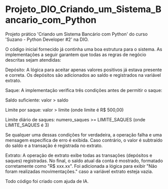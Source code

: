 # Projeto_DIO_Criando_um_Sistema_Bancario_com_Python
Projeto prático 'Criando um Sistema Bancário com Python' do curso 'Suzano - Python Developer #2' na DIO. 

O código inicial fornecido já continha uma boa estrutura para o sistema. As implementações a seguir garantem que todas as regras de negócio descritas sejam atendidas:

Depósito: A lógica para aceitar apenas valores positivos já estava presente e correta. Os depósitos são adicionados ao saldo e registrados na variável extrato.

Saque: A implementação verifica três condições antes de permitir o saque:

Saldo suficiente: valor > saldo

Limite por saque: valor > limite (onde limite é R$ 500,00)

Limite diário de saques: numero_saques >= LIMITE_SAQUES (onde LIMITE_SAQUES é 3)

Se qualquer uma dessas condições for verdadeira, a operação falha e uma mensagem específica de erro é exibida. Caso contrário, o valor é subtraído do saldo e a transação é registrada no extrato.

Extrato: A operação de extrato exibe todas as transações (depósitos e saques) registradas. No final, o saldo atual da conta é mostrado, formatado corretamente como "R$ xxx.xx". Foi adicionada a lógica para exibir "Não foram realizadas movimentações." caso a variável extrato esteja vazia.

Todo código foi criado com ajuda de IA.
